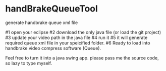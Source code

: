 # handBrakeQueueTool
generate handbrake queue xml file

#1 open your eclipse
#2 download the only java file (or load the git project)
#3 update your video path in the java file
#4 run it
#5 it will generate required queue xml file in your speicified folder.
#6 Ready to load into handbrake video compress software (Queue).

Feel free to turn it into a java swing app. please pass me the source code, so lazy to type myself.
